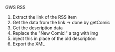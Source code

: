 GWS RSS
1. Extract the link of the RSS item
2. Get the data from the link -> done by getComic
3. Get the description data
4. Replace the "New Comic!" a tag with img
5. inject this in place of the old description
6. Export the XML
